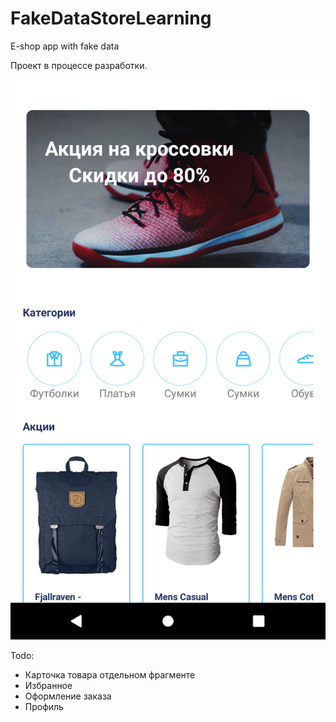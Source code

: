# FakeDataStoreLearning
E-shop app with fake data


Проект в процессе разработки.

![alt text](/Mainscreen.png "Главный экран")

Todo:
- Карточка товара  отдельном фрагменте
- Избранное
- Оформление заказа
- Профиль
